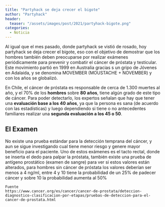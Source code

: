 ```yaml
---
title: "Partyhack se deja crecer el bigote"
author: "Partyhack"
header: 
  teaser: "/assets/images/post/2021/partyhack-bigote.png"
categories:
  - Noticia
---
```


Al igual que el mes pasado, donde partyhack se vistió de rosado, hoy partyhack se deja crecer el bigote, eso con el objetivo de demostrar que los hombres también deben preocuparse por realizar exámenes periódicamente para prevenir y combatir el cáncer de próstata y testicular. Este movimiento partió en 1999 en Australia gracias s un gripo de Jóvenes en Adalaida, y se denomina MOVEMBER (MOUSTACHE + NOVEMBER) y con los años se globalizó.

En Chile, el cáncer de próstata es responsable de cerca de 1.300 muertes al año, y el 70% de los **hombres** sobre **80 años**, tiene algún grado de este tipo de cáncer. Para poder detectarlo, los expertos señalan que hay que tener una **evaluación base a los 40 años**, ya que la persona es sana (de acuerdo con las estadísticas) y luego dependiendo si tiene o no antecedentes familiares realizar una **segunda evaluación a los 45 o 50**.

## El Examen

No existe una prueba estándar para la detección temprana del cáncer, y aun se sigue investigando cual tiene menor riesgo y genere mayor beneficio para el paciente. Uno de estos exámenes es el tacto rectal, donde se inserta el dedo para palpar la próstata, también existe una prueba de antígeno prostático (examen de sangre) para ver si estos valores están alterados, para hombres sin cáncer de próstata los valores deberían ser menos a 4 ng/ml, entre 4 y 10 tiene la probabilidad de un 25% de padecer cáncer y sobre 10 la probabilidad aumenta al 50%

    Fuente
    https://www.cancer.org/es/cancer/cancer-de-prostata/deteccion-diagnostico-clasificacion-por-etapas/pruebas-de-deteccion-para-el-cancer-de-prostata.html

